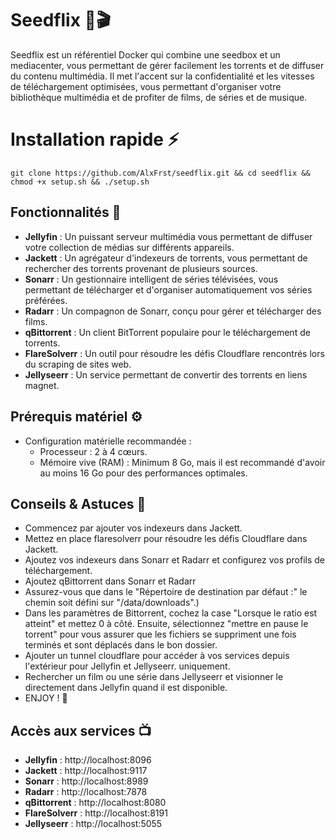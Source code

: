 # Seedflix 🌱🎬

Seedflix est un référentiel Docker qui combine une seedbox et un mediacenter, vous permettant de gérer facilement les torrents et de diffuser du contenu multimédia. Il met l'accent sur la confidentialité et les vitesses de téléchargement optimisées, vous permettant d'organiser votre bibliothèque multimédia et de profiter de films, de séries et de musique.

# Installation rapide ⚡️

```
git clone https://github.com/AlxFrst/seedflix.git && cd seedflix && chmod +x setup.sh && ./setup.sh
```

## Fonctionnalités 🚀

- **Jellyfin** : Un puissant serveur multimédia vous permettant de diffuser votre collection de médias sur différents appareils.
- **Jackett** : Un agrégateur d'indexeurs de torrents, vous permettant de rechercher des torrents provenant de plusieurs sources.
- **Sonarr** : Un gestionnaire intelligent de séries télévisées, vous permettant de télécharger et d'organiser automatiquement vos séries préférées.
- **Radarr** : Un compagnon de Sonarr, conçu pour gérer et télécharger des films.
- **qBittorrent** : Un client BitTorrent populaire pour le téléchargement de torrents.
- **FlareSolverr** : Un outil pour résoudre les défis Cloudflare rencontrés lors du scraping de sites web.
- **Jellyseerr** : Un service permettant de convertir des torrents en liens magnet.

## Prérequis matériel ⚙️

- Configuration matérielle recommandée :
  - Processeur : 2 à 4 cœurs.
  - Mémoire vive (RAM) : Minimum 8 Go, mais il est recommandé d'avoir au moins 16 Go pour des performances optimales.

## Conseils & Astuces 📝

- Commencez par ajouter vos indexeurs dans Jackett.
- Mettez en place flaresolverr pour résoudre les défis Cloudflare dans Jackett.
- Ajoutez vos indexeurs dans Sonarr et Radarr et configurez vos profils de téléchargement.
- Ajoutez qBittorrent dans Sonarr et Radarr
- Assurez-vous que dans le "Répertoire de destination par défaut :" le chemin soit défini sur "/data/downloads".)
- Dans les paramètres de Bittorrent, cochez la case "Lorsque le ratio est atteint" et mettez 0 à côté. Ensuite, sélectionnez "mettre en pause le torrent" pour vous assurer que les fichiers se suppriment une fois terminés et sont déplacés dans le bon dossier.
- Ajouter un tunnel cloudflare pour accéder à vos services depuis l'extérieur pour Jellyfin et Jellyseerr. uniquement.
- Rechercher un film ou une série dans Jellyseerr et visionner le directement dans Jellyfin quand il est disponible.
- ENJOY ! 🎉

## Accès aux services 📺

- **Jellyfin** : http://localhost:8096
- **Jackett** : http://localhost:9117
- **Sonarr** : http://localhost:8989
- **Radarr** : http://localhost:7878
- **qBittorrent** : http://localhost:8080
- **FlareSolverr** : http://localhost:8191
- **Jellyseerr** : http://localhost:5055
